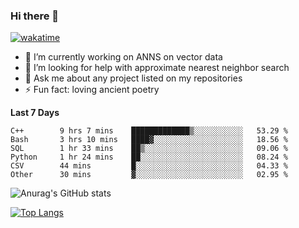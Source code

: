 ### Hi there 👋

[![wakatime](https://wakatime.com/badge/user/8906da98-c623-4aff-ac00-99cb42e09b38.svg)](https://wakatime.com/@8906da98-c623-4aff-ac00-99cb42e09b38)

- 🔭 I’m currently working on ANNS on vector data
- 🤔 I’m looking for help with approximate nearest neighbor search
- 💬 Ask me about any project listed on my repositories
- ⚡ Fun fact: loving ancient poetry


**Last 7 Days**
<!--START_SECTION:waka-->

```text
C++        9 hrs 7 mins    █████████████▒░░░░░░░░░░░   53.29 %
Bash       3 hrs 10 mins   ████▓░░░░░░░░░░░░░░░░░░░░   18.56 %
SQL        1 hr 33 mins    ██▒░░░░░░░░░░░░░░░░░░░░░░   09.06 %
Python     1 hr 24 mins    ██░░░░░░░░░░░░░░░░░░░░░░░   08.24 %
CSV        44 mins         █░░░░░░░░░░░░░░░░░░░░░░░░   04.33 %
Other      30 mins         ▓░░░░░░░░░░░░░░░░░░░░░░░░   02.95 %
```

<!--END_SECTION:waka-->

![Anurag's GitHub stats](https://github-readme-stats.vercel.app/api?username=matchyc&count_private=true&show_icons=true&theme=vue)

[![Top Langs](https://github-readme-stats.vercel.app/api/top-langs/?username=matchyc&langs_count=4&&hide=perl,raku,html,javascript,shell,roff,prolog)](https://github.com/anuraghazra/github-readme-stats)
